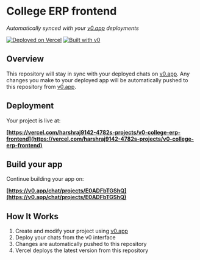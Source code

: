 # College ERP frontend

*Automatically synced with your [v0.app](https://v0.app) deployments*

[![Deployed on Vercel](https://img.shields.io/badge/Deployed%20on-Vercel-black?style=for-the-badge&logo=vercel)](https://vercel.com/harshraj9142-4782s-projects/v0-college-erp-frontend)
[![Built with v0](https://img.shields.io/badge/Built%20with-v0.app-black?style=for-the-badge)](https://v0.app/chat/projects/E0ADFbTGShQ)

## Overview

This repository will stay in sync with your deployed chats on [v0.app](https://v0.app).
Any changes you make to your deployed app will be automatically pushed to this repository from [v0.app](https://v0.app).

## Deployment

Your project is live at:

**[https://vercel.com/harshraj9142-4782s-projects/v0-college-erp-frontend](https://vercel.com/harshraj9142-4782s-projects/v0-college-erp-frontend)**

## Build your app

Continue building your app on:

**[https://v0.app/chat/projects/E0ADFbTGShQ](https://v0.app/chat/projects/E0ADFbTGShQ)**

## How It Works

1. Create and modify your project using [v0.app](https://v0.app)
2. Deploy your chats from the v0 interface
3. Changes are automatically pushed to this repository
4. Vercel deploys the latest version from this repository